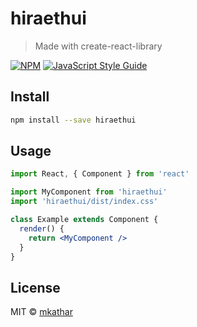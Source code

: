 # hiraethui

> Made with create-react-library

[![NPM](https://img.shields.io/npm/v/hiraethui.svg)](https://www.npmjs.com/package/hiraethui) [![JavaScript Style Guide](https://img.shields.io/badge/code_style-standard-brightgreen.svg)](https://standardjs.com)

## Install

```bash
npm install --save hiraethui
```

## Usage

```jsx
import React, { Component } from 'react'

import MyComponent from 'hiraethui'
import 'hiraethui/dist/index.css'

class Example extends Component {
  render() {
    return <MyComponent />
  }
}
```

## License

MIT © [mkathar](https://github.com/mkathar)
